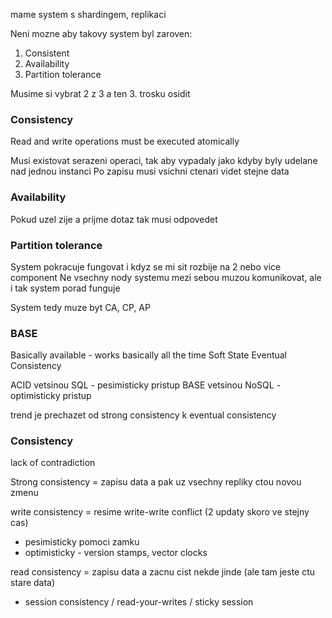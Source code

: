 mame system s shardingem, replikaci

Neni mozne aby takovy system byl zaroven:
1. Consistent
2. Availability
3. Partition tolerance

Musime si vybrat 2 z 3 a ten 3. trosku osidit

### Consistency
Read and write operations must be executed atomically

Musi existovat serazeni operaci, tak aby vypadaly jako kdyby byly udelane nad jednou instanci
Po zapisu musi vsichni ctenari videt stejne data

### Availability
Pokud uzel zije a prijme dotaz tak musi odpovedet

### Partition tolerance
System pokracuje fungovat i kdyz se mi sit rozbije na 2 nebo vice component 
Ne vsechny nody systemu mezi sebou muzou komunikovat, ale i tak system porad funguje

System tedy muze byt CA, CP, AP


### BASE
Basically available - works basically all the time
Soft State 
Eventual Consistency

ACID vetsinou SQL - pesimisticky pristup
BASE vetsinou NoSQL - optimisticky pristup

trend je prechazet od strong consistency k eventual consistency

### Consistency
lack of contradiction

Strong consistency = zapisu data a pak uz vsechny repliky ctou novou zmenu

write consistency = resime write-write conflict (2 updaty skoro ve stejny cas)
- pesimisticky pomoci zamku
- optimisticky - version stamps, vector clocks

read consistency = zapisu data a zacnu cist nekde jinde (ale tam jeste ctu stare data)
- session consistency / read-your-writes / sticky session




